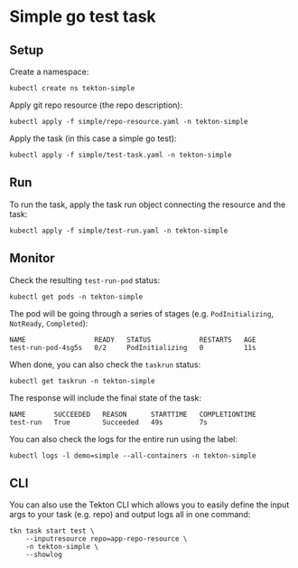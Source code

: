 # Simple go test task 

## Setup 

Create a namespace:

```shell
kubectl create ns tekton-simple
```

Apply git repo resource (the repo description):

```shell
kubectl apply -f simple/repo-resource.yaml -n tekton-simple
```

Apply the task (in this case a simple go test):

```shell
kubectl apply -f simple/test-task.yaml -n tekton-simple
```

## Run 

To run the task, apply the task run object connecting the resource and the task:

```shell
kubectl apply -f simple/test-run.yaml -n tekton-simple
```

## Monitor

Check the resulting `test-run-pod` status:

```shell
kubectl get pods -n tekton-simple
```

The pod will be going through a series of stages (e.g. `PodInitializing`, `NotReady`, `Completed`):

```shell
NAME                 READY   STATUS            RESTARTS   AGE
test-run-pod-4sg5s   0/2     PodInitializing   0          11s
```

When done, you can also check the `taskrun` status:

```shell
kubectl get taskrun -n tekton-simple
```

The response will include the final state of the task:

```shell
NAME       SUCCEEDED   REASON      STARTTIME   COMPLETIONTIME
test-run   True        Succeeded   49s         7s
```

You can also check the logs for the entire run using the label:

```shell
kubectl logs -l demo=simple --all-containers -n tekton-simple
```

## CLI 

You can also use the Tekton CLI which allows you to easily define the input args to your task (e.g. repo) and output logs all in one command:

```shell
tkn task start test \
    --inputresource repo=app-repo-resource \
    -n tekton-simple \
    --showlog
```